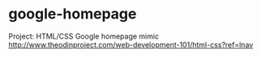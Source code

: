 # google-homepage 
Project: HTML/CSS Google homepage mimic
http://www.theodinproject.com/web-development-101/html-css?ref=lnav


